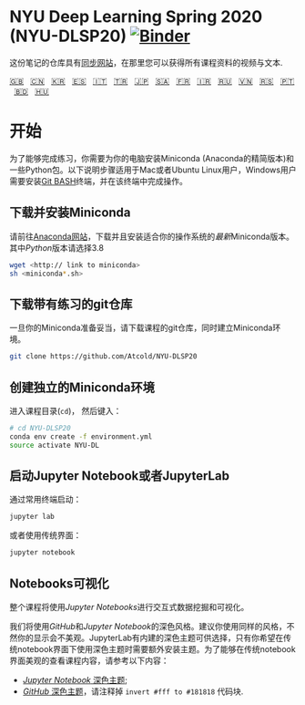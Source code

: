 # NYU Deep Learning Spring 2020 (NYU-DLSP20) [![Binder](https://mybinder.org/badge_logo.svg)](https://mybinder.org/v2/gh/Atcold/NYU-DLSP20/master)

这份笔记的仓库具有[同步网站](https://atcold.github.io/NYU-DLSP20/zh/)，在那里您可以获得所有课程资料的视频与文本.


<!-- English - Mandarin - Korean - Spanish - Italian - Turkish - Japanese - Arabic - French - Farsi - Russian - Vietnamese - Serbian - Portuguese - Bengali - Hungarian -->
[🇬🇧](https://github.com/Atcold/NYU-DLSP20/blob/master/README.md) &nbsp; [🇨🇳](https://github.com/Atcold/NYU-DLSP20/blob/master/docs/zh/README-ZH.md) &nbsp; [🇰🇷](https://github.com/Atcold/NYU-DLSP20/blob/master/docs/ko/README-KO.md) &nbsp; [🇪🇸](https://github.com/Atcold/NYU-DLSP20/blob/master/docs/es/README-ES.md) &nbsp; [🇮🇹](https://github.com/Atcold/NYU-DLSP20/blob/master/docs/it/README-IT.md) &nbsp; [🇹🇷](https://github.com/Atcold/NYU-DLSP20/blob/master/docs/tr/README-TR.md) &nbsp; [🇯🇵](https://github.com/Atcold/NYU-DLSP20/blob/master/docs/ja/README-JA.md) &nbsp; [🇸🇦](https://github.com/Atcold/NYU-DLSP20/blob/master/docs/ar/README-AR.md) &nbsp; [🇫🇷](https://github.com/Atcold/NYU-DLSP20/blob/master/docs/fr/README-FR.md) &nbsp; [🇮🇷](https://github.com/Atcold/NYU-DLSP20/blob/master/docs/fa/README-FA.md) &nbsp; [🇷🇺](https://github.com/Atcold/NYU-DLSP20/blob/master/docs/ru/README-RU.md) &nbsp; [🇻🇳](https://github.com/Atcold/NYU-DLSP20/blob/master/docs/vi/README-VI.md) &nbsp; [🇷🇸](https://github.com/Atcold/NYU-DLSP20/blob/master/docs/sr/README-SR.md) &nbsp; [🇵🇹](https://github.com/Atcold/NYU-DLSP20/blob/master/docs/pt/README-PT.md) &nbsp; [🇧🇩](https://github.com/Atcold/NYU-DLSP20/blob/master/docs/bn/README-BN.md) &nbsp; [🇭🇺](https://github.com/Atcold/NYU-DLSP20/blob/master/docs/hu/README-HU.md)

# 开始

为了能够完成练习，你需要为你的电脑安装Miniconda (Anaconda的精简版本)和一些Python包。以下说明步骤适用于Mac或者Ubuntu Linux用户，Windows用户需要安装[Git BASH](https://gitforwindows.org/)终端，并在该终端中完成操作。


## 下载并安装Miniconda

请前往[Anaconda网站](https://conda.io/miniconda.html)，下载并且安装适合你的操作系统的*最新*Miniconda版本。其中*Python*版本请选择3.8

```bash
wget <http:// link to miniconda>
sh <miniconda*.sh>
```


## 下载带有练习的git仓库

一旦你的Miniconda准备妥当，请下载课程的git仓库，同时建立Miniconda环境。

```bash
git clone https://github.com/Atcold/NYU-DLSP20
```


## 创建独立的Miniconda环境

进入课程目录(`cd`)， 然后键入：

```bash
# cd NYU-DLSP20
conda env create -f environment.yml
source activate NYU-DL
```


## 启动Jupyter Notebook或者JupyterLab

通过常用终端启动：

```bash
jupyter lab
```

或者使用传统界面：

```bash
jupyter notebook
```


## Notebooks可视化

整个课程将使用*Jupyter Notebooks*进行交互式数据挖掘和可视化。

我们将使用*GitHub*和*Jupyter Notebook*的深色风格。建议你使用同样的风格，不然你的显示会不美观。JupyterLab有内建的深色主题可供选择，只有你希望在传统notebook界面下使用深色主题时需要额外安装主题。为了能够在传统notebook界面美观的查看课程内容，请参考以下内容：

 - [*Jupyter Notebook* 深色主题](https://userstyles.org/styles/153443/jupyter-notebook-dark);
 - [*GitHub* 深色主题](https://userstyles.org/styles/37035/github-dark)，请注释掉 `invert #fff to #181818` 代码块.
